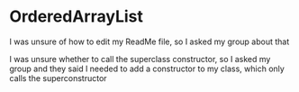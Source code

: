 # OrderedArrayList

I was unsure of how to edit my ReadMe file, so I asked my group about that

I was unsure whether to call the superclass constructor, so I asked my group and they
said I needed to add a constructor to my class, which only calls the superconstructor
